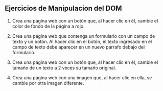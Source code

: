 ## Ejercicios de Manipulacion del DOM

1. Crea una página web con un botón que, al hacer clic en él, cambie el 
    color de fondo de la página a rojo.

2. Crea una página web que contenga un formulario con un campo de texto 
    y un botón. Al hacer clic en el botón, el texto ingresado en el campo 
    de texto debe aparecer en un nuevo párrafo debajo del formulario.

3. Crea una página web con un botón que, al hacer clic en él, cambie el 
    tamaño de un texto a 2 veces su tamaño original.

4. Crea una página web con una imagen que, al hacer clic en ella, se cambie
     por otra imagen diferente.
